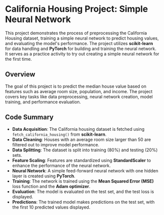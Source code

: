 # California Housing Project: Simple Neural Network

This project demonstrates the process of preprocessing the California Housing dataset, training a simple neural network to predict housing values, and evaluating the model's performance. The project utilizes **scikit-learn** for data handling and **PyTorch** for building and training the neural network. It serves as a practice activity to try out creating a simple neural network for the first time.

## Overview

The goal of this project is to predict the median house value based on features such as average room size, population, and income. The project covers key tasks like data preprocessing, neural network creation, model training, and performance evaluation.

## Code Summary

- **Data Acquisition**: The California housing dataset is fetched using `fetch_california_housing()` from **scikit-learn**.
- **Data Cleaning**: Houses with an average room size larger than 50 are filtered out to improve model performance.
- **Data Splitting**: The dataset is split into training (80%) and testing (20%) sets.
- **Feature Scaling**: Features are standardized using **StandardScaler** to enhance the performance of the neural network.
- **Neural Network**: A simple feed-forward neural network with one hidden layer is created using **PyTorch**.
- **Training**: The network is trained using the **Mean Squared Error (MSE)** loss function and the **Adam optimizer**.
- **Evaluation**: The model is evaluated on the test set, and the test loss is displayed.
- **Predictions**: The trained model makes predictions on the test set, with the first 10 predicted values displayed.
